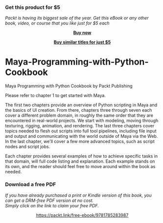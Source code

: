
### Get this product for $5

<i>Packt is having its biggest sale of the year. Get this eBook or any other book, video, or course that you like just for $5 each</i>


<b><p align='center'>[Buy now](https://packt.link/9781785283987)</p></b>


<b><p align='center'>[Buy similar titles for just $5](https://subscription.packtpub.com/search)</p></b>


# Maya-Programming-with-Python-Cookbook
Maya Programming with Python Cookbook by Packt Publishing

Please refer to chapter 1 to get started with Maya.

The first two chapters provide an overview of Python scripting in Maya and the basics of UI creation. From there, chapters three through seven each cover a different problem domain, in roughly the same order that they are encountered in real-world projects. We start with modeling, moving through texturing, rigging, animation, and rendering. The last 
three chapters cover topics needed to flesh out scripts into full tool pipelines, including file input and output and communicating with the world outside of Maya via the Web. In the last chapter, we'll cover a few more advanced topics, such as script nodes and script jobs.

Each chapter provides several examples of how to achieve specific tasks in that domain, will full code listing and explanation. Each example stands on its own, and the reader should feel free to move around within the book as needed.
### Download a free PDF

 <i>If you have already purchased a print or Kindle version of this book, you can get a DRM-free PDF version at no cost.<br>Simply click on the link to claim your free PDF.</i>
<p align="center"> <a href="https://packt.link/free-ebook/9781785283987">https://packt.link/free-ebook/9781785283987 </a> </p>